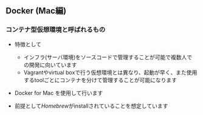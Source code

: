 ## Docker (Mac編)

### コンテナ型仮想環境と呼ばれるもの
  - 特徴として
    - インフラ(サーバ環境)をソースコードで管理することが可能で複数人での開発に向いています
    - Vagrantやvirtual boxで行う仮想環境とは異なり、起動が早く、また使用するtoolごとにコンテナを分けて管理することが可能になります
 
   - Docker for Mac を使用して行います
 
   - 前提として*Homebrew*がinstallされていることを想定しています
 
 
 ### 
